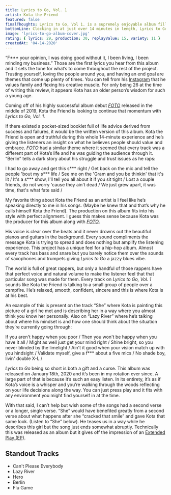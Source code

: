 ```yaml
---
title: Lyrics to Go, Vol. 1
artist: Kota the Friend
featured: false
finalThoughts: Lyrics to Go, Vol 1. is a supremely enjoyable album filled with extremely chill beats and powerful, moving lyrics. I can’t even tell you the number of times I’ve played this album without getting tired of hearing Kota the Friend’s voice, valuable life lessons, and relatable lyrics. The guitars, piano, saxophones, and trumpets are a nice addition to the ever usual bass and snare while Kota calmly glides of the beats with his personal subject matter. As previously mentioned, I wish some of the songs were longer and a bit more fleshed out, but this sample-sized showcase leaves me eager to hear his next project.
bottomLine: Clocking in at just over 14 minutes in length, Lyrics to Go, Vol. 1 gives the listeners advice on being introspective, appreciating what you have and being a positive influence for the people around you. This bite-sized piece of work showcases Kota’s creative artistry and unique sound.
image: 'lyrics-to-go-album-cover.jpg'
rating: { lyrics: 29, production: 30, replayValue: 15, variety: 11 }
createdAt: '04-14-2020'
---
```


“F\*\*\* your opinion, I was doing good without it, I been living, I been minding my business.” Those are the first lyrics you hear from this album and it sets the tone for what’s to come throughout the rest of the project. Trusting yourself, loving the people around you, and having an end goal are themes that come up plenty of times. You can tell from his [Instagram](https://www.instagram.com/kotathefriend/) that he values family and flexing his creative muscle. For only being 26 at the time of writing this review, it appears Kota has an older person’s wisdom for such a young age.

Coming off of his highly successful album debut _[FOTO](https://open.spotify.com/album/6RBVbvHUbdAnUWm4GjyY7A?si=u-4SG9guRBS1hyN0xtQVpQ)_ released in the middle of 2019, Kota the Friend is looking to continue that momentum with _Lyrics to Go, Vol. 1._

<video-embed link="https://youtu.be/3uFVXlk_oSY"></video-embed>

If there existed a pocket-sized booklet full of life advice derived from success and failures, it would be the written version of this album. Kota the Friend is open and truthful during this whole 14-minute experience and he’s giving the listeners an insight on what he believes people should value and embrace. _[FOTO](https://open.spotify.com/album/6RBVbvHUbdAnUWm4GjyY7A?si=u-4SG9guRBS1hyN0xtQVpQ)_ had a similar theme where it seemed that every track was a different part of Kota’s life and he was guiding the audience through it. “Berlin” tells a dark story about his struggle and trust issues as he raps:

<quote song="Berlin">
I had to go away and get this s*** right /  
Get back on the mic and tell the people 'bout my s*** life /  
See me on the 'Gram and you be thinkin' that it's lit /  
It's a s*** show, I'll tell you all about it if you sit tight /  
Lost a couple friends, do not worry 'cause they ain't dead /  
We just grew apart, it was time, that's what fate said /
</quote>

My favorite thing about Kota the Friend as an artist is I feel like he’s speaking directly to me in his songs. (Maybe he knew that and that’s why he calls himself Kota the Friend). The production on this album fits into his style with perfect alignment. I guess this makes sense because Kota was the producer for this album along with _[FOTO](https://open.spotify.com/album/6RBVbvHUbdAnUWm4GjyY7A?si=u-4SG9guRBS1hyN0xtQVpQ)_.

His voice is clear over the beats and it never drowns out the beautiful pianos and guitars in the background. Every sound compliments the message Kota is trying to spread and does nothing but amplify the listening experience. This project has a unique feel for a hip-hop album. Almost every track has bass and snare but you barely notice them over the sounds of saxophones and trumpets giving _Lyrics to Go_ a jazzy blues vibe.

The world is full of great rappers, but only a handful of those rappers have that perfect voice and natural volume to make the listener feel that that particular song was made for them. Every track on _Lyrics to Go, Vol. 1_ sounds like Kota the Friend is talking to a small group of people over a campfire. He’s relaxed, smooth, confident, sincere and this is where Kota is at his best.

An example of this is present on the track “She” where Kota is painting this picture of a girl he met and is describing her in a way where you almost think you know her personally. Also on “Lazy River” where he’s talking about where his mindset is and how one should think about the situation they’re currently going through:

<quote song="Lazy River">
If you aren't happy when you poor /  
Then you won't be happy when you have it all /  
Might as well just get your mind right /  
Shine bright, so you never blinded by the limelight /  
Ain't it good when your vision match up with you hindsight /  
Validate myself, give a f*** about a five mics /  
No shade boy, livin' double X-L /
</quote>

_Lyrics to Go_ being so short is both a gift and a curse. This album was released on January 18th, 2020 and it’s been in my rotation ever since. A large part of that is because it’s such an easy listen. In its entirety, it’s as if Kota’s voice is a whisper and you’re walking through the woods reflecting on your life decisions along the way. You can just press play and it fits with any environment you might find yourself in at the time.

With that said, I can’t help but wish some of the songs had a second verse or a longer, single verse. “She” would have benefited greatly from a second verse about what happens after she “cracked that smile” and gave Kota that same look. (Listen to “She” below). He teases us in a way while he describes this girl but the song just ends somewhat abruptly. Technically this was released as an album but it gives off the impression of an [Extended Play (EP)](/blog/ep-vs-lp-vs-album-vs-mixtape-whats-the-difference/).

<video-embed link="https://youtu.be/DgVFZegRldQ"></video-embed>

## Standout Tracks

- Can't Please Everybody
- Lazy River
- Hero
- Berlin
- Flu Game
